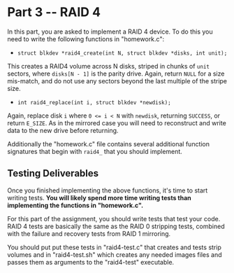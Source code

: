 # Part 3 -- RAID 4

In this part, you are asked to implement a RAID 4 device. To do this you need to write the following functions in "homework.c":

* `struct blkdev *raid4_create(int N, struct blkdev *disks, int unit);`

This creates a RAID4 volume across N disks, striped in chunks of `unit` sectors, where `disks[N - 1]` is the parity drive. Again, return `NULL` for a size mis-match, and do not use any sectors beyond the last multiple of the stripe size.

* `int raid4_replace(int i, struct blkdev *newdisk);`

Again, replace disk `i` where `0 <= i < N` with `newdisk`, returning `SUCCESS`, or return `E_SIZE`. As in the mirrored case you will need to reconstruct and write data to the new drive before returning.

Additionally the "homework.c" file contains several additional function signatures that begin with `raid4_` that you should implement.


## Testing Deliverables

Once you finished implementing the above functions, it's time to start writing tests.  **You will likely spend more time writing tests than implementing the functions in "homework.c".**

For this part of the assignment, you should write tests that test your code. RAID 4 tests are basically the same as the RAID 0 stripping tests, combined with the failure and recovery tests from RAID 1 mirroring.

You should put put these tests in "raid4-test.c" that creates and tests strip volumes and in "raid4-test.sh" which creates any needed images files and passes them as arguments to the "raid4-test" executable.
